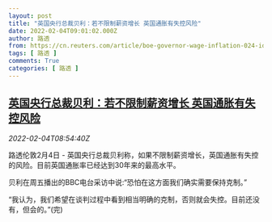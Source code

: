 ```yaml
---
layout: post
title: "英国央行总裁贝利：若不限制薪资增长 英国通胀有失控风险"
date: 2022-02-04T09:01:02.000Z
author: 路透
from: https://cn.reuters.com/article/boe-governor-wage-inflation-024-idCNKBS2K90NF
tags: [ 路透 ]
comments: True
categories: [ 路透 ]
---
```

<!--1643965262000-->
[英国央行总裁贝利：若不限制薪资增长 英国通胀有失控风险](https://cn.reuters.com/article/boe-governor-wage-inflation-024-idCNKBS2K90NF)
------

<div>
<div><i>2022-02-04T08:54:40Z</i></div><p>路透伦敦2月4日 - 英国央行总裁贝利称，如果不限制薪资增长，英国通胀有失控的风险。目前英国通胀率已经达到30年来的最高水平。</p><p>贝利在周五播出的BBC电台采访中说:“恐怕在这方面我们确实需要保持克制。”</p><p>“我认为，我们希望在谈判过程中看到相当明确的克制，否则就会失控。目前还没有，但会的。”(完)</p>
</div>
